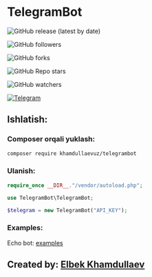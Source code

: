 # TelegramBot

![GitHub release (latest by date)](https://img.shields.io/github/v/release/khamdullaevuz/telegrambot)

![GitHub followers](https://img.shields.io/github/followers/khamdullaevuz?style=social)

![GitHub forks](https://img.shields.io/github/forks/khamdullaevuz/telegrambot?style=social)

![GitHub Repo stars](https://img.shields.io/github/stars/khamdullaevuz/telegrambot?style=social)

![GitHub watchers](https://img.shields.io/github/watchers/khamdullaevuz/telegrambot?style=social)

[![Telegram](https://img.shields.io/badge/Telegram-blue.svg?logo=telegram)](https://t.me/khamdullaevuz)

## Ishlatish:

### Composer orqali yuklash:

``` bash
composer require khamdullaevuz/telegrambot
```

### Ulanish:

``` php
require_once __DIR__."/vendor/autoload.php";

use TelegramBot\TelegramBot;

$telegram = new TelegramBot("API_KEY");
```

### Examples:

Echo bot: [examples](/examples/echobot.php)

## Created by: [Elbek Khamdullaev](https://khamdullaev.uz)
